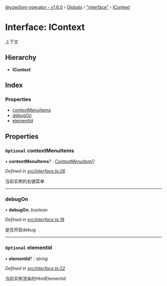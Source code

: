 [@yzw/bim-operator - v1.6.0](../README.md) › [Globals](../globals.md) › ["interface"](../modules/_interface_.md) › [IContext](_interface_.icontext.md)

# Interface: IContext

上下文

## Hierarchy

* **IContext**

## Index

### Properties

* [contextMenuItems](_interface_.icontext.md#optional-contextmenuitems)
* [debugOn](_interface_.icontext.md#debugon)
* [elementId](_interface_.icontext.md#optional-elementid)

## Properties

### `Optional` contextMenuItems

• **contextMenuItems**? : *[ContextMenuItem](_model_context_menu_item_.contextmenuitem.md)[]*

*Defined in [src/interface.ts:26](https://github.com/youkaisteve/bim-operator/blob/8ece8e6/src/interface.ts#L26)*

当前实例的右键菜单

___

###  debugOn

• **debugOn**: *boolean*

*Defined in [src/interface.ts:18](https://github.com/youkaisteve/bim-operator/blob/8ece8e6/src/interface.ts#L18)*

是否开启debug

___

### `Optional` elementId

• **elementId**? : *string*

*Defined in [src/interface.ts:22](https://github.com/youkaisteve/bim-operator/blob/8ece8e6/src/interface.ts#L22)*

当前实例渲染的HtmlElementId
